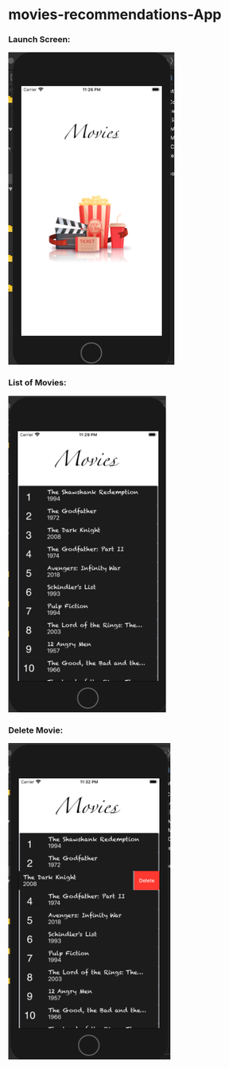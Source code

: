 # movies-recommendations-App

<h3>Launch Screen:</h3>
<img src="images-app/cc1.PNG">

<h3>List of Movies:</h3>
<img src="images-app/cc2.PNG">

<h3>Delete Movie:</h3>
<img src="images-app/ccdelete.PNG">
